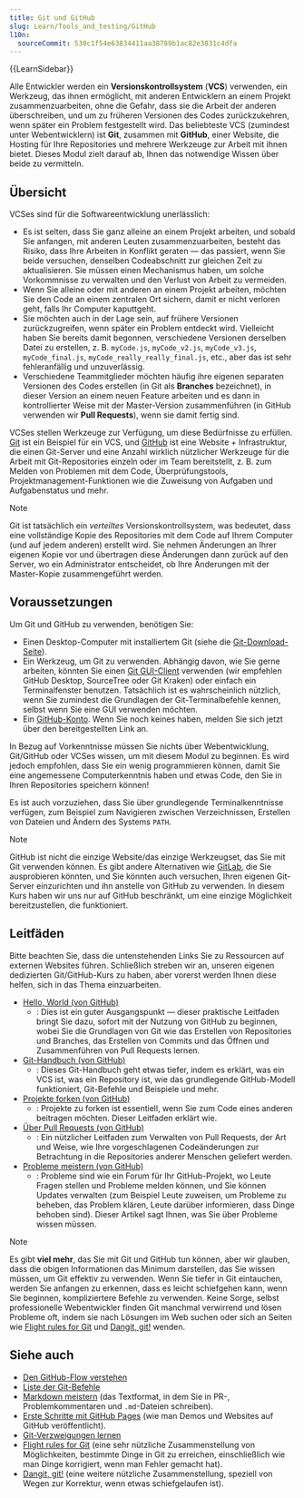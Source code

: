 ```yaml
---
title: Git und GitHub
slug: Learn/Tools_and_testing/GitHub
l10n:
  sourceCommit: 530c1f54e63834411aa38789b1ac82e3831c4dfa
---
```


{{LearnSidebar}}

Alle Entwickler werden ein **Versionskontrollsystem** (**VCS**) verwenden, ein Werkzeug, das ihnen ermöglicht, mit anderen Entwicklern an einem Projekt zusammenzuarbeiten, ohne die Gefahr, dass sie die Arbeit der anderen überschreiben, und um zu früheren Versionen des Codes zurückzukehren, wenn später ein Problem festgestellt wird. Das beliebteste VCS (zumindest unter Webentwicklern) ist **Git**, zusammen mit **GitHub**, einer Website, die Hosting für Ihre Repositories und mehrere Werkzeuge zur Arbeit mit ihnen bietet. Dieses Modul zielt darauf ab, Ihnen das notwendige Wissen über beide zu vermitteln.

## Übersicht

VCSes sind für die Softwareentwicklung unerlässlich:

- Es ist selten, dass Sie ganz alleine an einem Projekt arbeiten, und sobald Sie anfangen, mit anderen Leuten zusammenzuarbeiten, besteht das Risiko, dass Ihre Arbeiten in Konflikt geraten — das passiert, wenn Sie beide versuchen, denselben Codeabschnitt zur gleichen Zeit zu aktualisieren. Sie müssen einen Mechanismus haben, um solche Vorkommnisse zu verwalten und den Verlust von Arbeit zu vermeiden.
- Wenn Sie alleine oder mit anderen an einem Projekt arbeiten, möchten Sie den Code an einem zentralen Ort sichern, damit er nicht verloren geht, falls Ihr Computer kaputtgeht.
- Sie möchten auch in der Lage sein, auf frühere Versionen zurückzugreifen, wenn später ein Problem entdeckt wird. Vielleicht haben Sie bereits damit begonnen, verschiedene Versionen derselben Datei zu erstellen, z. B. `myCode.js`, `myCode_v2.js`, `myCode_v3.js`, `myCode_final.js`, `myCode_really_really_final.js`, etc., aber das ist sehr fehleranfällig und unzuverlässig.
- Verschiedene Teammitglieder möchten häufig ihre eigenen separaten Versionen des Codes erstellen (in Git als **Branches** bezeichnet), in dieser Version an einem neuen Feature arbeiten und es dann in kontrollierter Weise mit der Master-Version zusammenführen (in GitHub verwenden wir **Pull Requests**), wenn sie damit fertig sind.

VCSes stellen Werkzeuge zur Verfügung, um diese Bedürfnisse zu erfüllen. [Git](https://git-scm.com/) ist ein Beispiel für ein VCS, und [GitHub](https://github.com/) ist eine Website + Infrastruktur, die einen Git-Server und eine Anzahl wirklich nützlicher Werkzeuge für die Arbeit mit Git-Repositories einzeln oder im Team bereitstellt, z. B. zum Melden von Problemen mit dem Code, Überprüfungstools, Projektmanagement-Funktionen wie die Zuweisung von Aufgaben und Aufgabenstatus und mehr.

> [!NOTE]
> Git ist tatsächlich ein _verteiltes_ Versionskontrollsystem, was bedeutet, dass eine vollständige Kopie des Repositories mit dem Code auf Ihrem Computer (und auf jedem anderen) erstellt wird. Sie nehmen Änderungen an Ihrer eigenen Kopie vor und übertragen diese Änderungen dann zurück auf den Server, wo ein Administrator entscheidet, ob Ihre Änderungen mit der Master-Kopie zusammengeführt werden.

## Voraussetzungen

Um Git und GitHub zu verwenden, benötigen Sie:

- Einen Desktop-Computer mit installiertem Git (siehe die [Git-Download-Seite](https://git-scm.com/downloads)).
- Ein Werkzeug, um Git zu verwenden. Abhängig davon, wie Sie gerne arbeiten, könnten Sie einen [Git GUI-Client](https://git-scm.com/downloads/guis/) verwenden (wir empfehlen GitHub Desktop, SourceTree oder Git Kraken) oder einfach ein Terminalfenster benutzen. Tatsächlich ist es wahrscheinlich nützlich, wenn Sie zumindest die Grundlagen der Git-Terminalbefehle kennen, selbst wenn Sie eine GUI verwenden möchten.
- Ein [GitHub-Konto](https://github.com/signup). Wenn Sie noch keines haben, melden Sie sich jetzt über den bereitgestellten Link an.

In Bezug auf Vorkenntnisse müssen Sie nichts über Webentwicklung, Git/GitHub oder VCSes wissen, um mit diesem Modul zu beginnen. Es wird jedoch empfohlen, dass Sie ein wenig programmieren können, damit Sie eine angemessene Computerkenntnis haben und etwas Code, den Sie in Ihren Repositories speichern können!

Es ist auch vorzuziehen, dass Sie über grundlegende Terminalkenntnisse verfügen, zum Beispiel zum Navigieren zwischen Verzeichnissen, Erstellen von Dateien und Ändern des Systems `PATH`.

> [!NOTE]
> GitHub ist nicht die einzige Website/das einzige Werkzeugset, das Sie mit Git verwenden können. Es gibt andere Alternativen wie [GitLab](https://about.gitlab.com/), die Sie ausprobieren könnten, und Sie könnten auch versuchen, Ihren eigenen Git-Server einzurichten und ihn anstelle von GitHub zu verwenden. In diesem Kurs haben wir uns nur auf GitHub beschränkt, um eine einzige Möglichkeit bereitzustellen, die funktioniert.

## Leitfäden

Bitte beachten Sie, dass die untenstehenden Links Sie zu Ressourcen auf externen Websites führen. Schließlich streben wir an, unseren eigenen dedizierten Git/GitHub-Kurs zu haben, aber vorerst werden Ihnen diese helfen, sich in das Thema einzuarbeiten.

- [Hello, World (von GitHub)](https://docs.github.com/en/get-started/start-your-journey/hello-world)
  - : Dies ist ein guter Ausgangspunkt — dieser praktische Leitfaden bringt Sie dazu, sofort mit der Nutzung von GitHub zu beginnen, wobei Sie die Grundlagen von Git wie das Erstellen von Repositories und Branches, das Erstellen von Commits und das Öffnen und Zusammenführen von Pull Requests lernen.
- [Git-Handbuch (von GitHub)](https://docs.github.com/en/get-started/using-git/about-git)
  - : Dieses Git-Handbuch geht etwas tiefer, indem es erklärt, was ein VCS ist, was ein Repository ist, wie das grundlegende GitHub-Modell funktioniert, Git-Befehle und Beispiele und mehr.
- [Projekte forken (von GitHub)](https://docs.github.com/en/get-started/exploring-projects-on-github/contributing-to-a-project)
  - : Projekte zu forken ist essentiell, wenn Sie zum Code eines anderen beitragen möchten. Dieser Leitfaden erklärt wie.
- [Über Pull Requests (von GitHub)](https://docs.github.com/en/pull-requests/collaborating-with-pull-requests/proposing-changes-to-your-work-with-pull-requests/about-pull-requests)
  - : Ein nützlicher Leitfaden zum Verwalten von Pull Requests, der Art und Weise, wie Ihre vorgeschlagenen Codeänderungen zur Betrachtung in die Repositories anderer Menschen geliefert werden.
- [Probleme meistern (von GitHub)](https://docs.github.com/en/issues/tracking-your-work-with-issues/about-issues)
  - : Probleme sind wie ein Forum für Ihr GitHub-Projekt, wo Leute Fragen stellen und Probleme melden können, und Sie können Updates verwalten (zum Beispiel Leute zuweisen, um Probleme zu beheben, das Problem klären, Leute darüber informieren, dass Dinge behoben sind). Dieser Artikel sagt Ihnen, was Sie über Probleme wissen müssen.

> [!NOTE]
> Es gibt **viel mehr**, das Sie mit Git und GitHub tun können, aber wir glauben, dass die obigen Informationen das Minimum darstellen, das Sie wissen müssen, um Git effektiv zu verwenden. Wenn Sie tiefer in Git eintauchen, werden Sie anfangen zu erkennen, dass es leicht schiefgehen kann, wenn Sie beginnen, kompliziertere Befehle zu verwenden. Keine Sorge, selbst professionelle Webentwickler finden Git manchmal verwirrend und lösen Probleme oft, indem sie nach Lösungen im Web suchen oder sich an Seiten wie [Flight rules for Git](https://github.com/k88hudson/git-flight-rules) und [Dangit, git!](https://dangitgit.com/) wenden.

## Siehe auch

- [Den GitHub-Flow verstehen](https://docs.github.com/en/get-started/using-github/github-flow)
- [Liste der Git-Befehle](https://git-scm.com/docs)
- [Markdown meistern](https://docs.github.com/en/get-started/writing-on-github/getting-started-with-writing-and-formatting-on-github/basic-writing-and-formatting-syntax) (das Textformat, in dem Sie in PR-, Problemkommentaren und `.md`-Dateien schreiben).
- [Erste Schritte mit GitHub Pages](https://docs.github.com/en/pages/quickstart) (wie man Demos und Websites auf GitHub veröffentlicht).
- [Git-Verzweigungen lernen](https://learngitbranching.js.org/)
- [Flight rules for Git](https://github.com/k88hudson/git-flight-rules) (eine sehr nützliche Zusammenstellung von Möglichkeiten, bestimmte Dinge in Git zu erreichen, einschließlich wie man Dinge korrigiert, wenn man Fehler gemacht hat).
- [Dangit, git!](https://dangitgit.com/) (eine weitere nützliche Zusammenstellung, speziell von Wegen zur Korrektur, wenn etwas schiefgelaufen ist).
